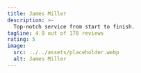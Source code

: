 ```yaml
---
title: James Miller
description: >-
  Top-notch service from start to finish.
tagline: 4.9 out of 178 reviews
rating: 5
image:
  src: ../../assets/placeholder.webp
  alt: James Miller
---
```

